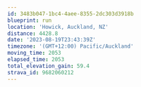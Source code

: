 ```yaml
---
id: 3483b047-1bc4-4aee-8355-2dc303d3918b
blueprint: run
location: 'Howick, Auckland, NZ'
distance: 4428.8
date: '2023-08-19T23:43:39Z'
timezone: '(GMT+12:00) Pacific/Auckland'
moving_time: 2053
elapsed_time: 2053
total_elevation_gain: 59.4
strava_id: 9682060212
---
```

